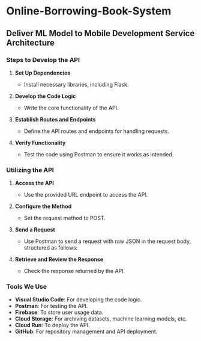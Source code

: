 # Online-Borrowing-Book-System

## Deliver ML Model to Mobile Development Service Architecture

### Steps to Develop the API
1. **Set Up Dependencies**
   - Install necessary libraries, including Flask.
   
2. **Develop the Code Logic**
   - Write the core functionality of the API.
   
3. **Establish Routes and Endpoints**
   - Define the API routes and endpoints for handling requests.
   
4. **Verify Functionality**
   - Test the code using Postman to ensure it works as intended.

### Utilizing the API
1. **Access the API**
   - Use the provided URL endpoint to access the API.
   
2. **Configure the Method**
   - Set the request method to POST.

3. **Send a Request**
   - Use Postman to send a request with raw JSON in the request body, structured as follows:

4. **Retrieve and Review the Response**
   - Check the response returned by the API.

### Tools We Use
- **Visual Studio Code**: For developing the code logic.
- **Postman**: For testing the API.
- **Firebase**: To store user usage data.
- **Cloud Storage**: For archiving datasets, machine learning models, etc.
- **Cloud Run**: To deploy the API.
- **GitHub**: For repository management and API deployment.
